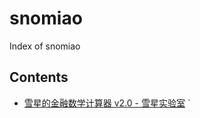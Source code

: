 # snomiao

Index of snomiao

## Contents

- [雪星的金融数学计算器 v2.0 - 雪星实验室](https://snomiao.github.io/fimath-calc/#f-)
`